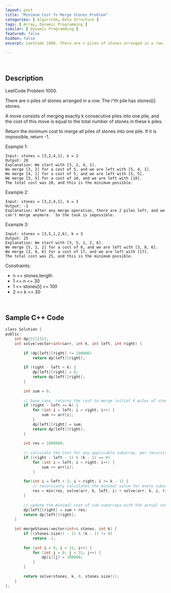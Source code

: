 ```yaml
---
layout: post
title: "Minimum Cost To Merge Stones Problem"
categories: [ Algorithm, Data Structure ]
tags: [ Array, Dynamic Programming ]
similar: [ Dynamic Programming ]
featured: false
hidden: false
excerpt: LeetCode 1000. There are n piles of stones arranged in a row. The i^th pile has stones[i] stones.

---
```


<br />

## Description

LeetCode Problem 1000.

There are n piles of stones arranged in a row. The i^th pile has stones[i] stones.

A move consists of merging exactly k consecutive piles into one pile, and the cost of this move is equal to the total number of stones in these k piles.

Return the minimum cost to merge all piles of stones into one pile. If it is impossible, return -1.

Example 1:
```
Input: stones = [3,2,4,1], k = 2
Output: 20
Explanation: We start with [3, 2, 4, 1].
We merge [3, 2] for a cost of 5, and we are left with [5, 4, 1].
We merge [4, 1] for a cost of 5, and we are left with [5, 5].
We merge [5, 5] for a cost of 10, and we are left with [10].
The total cost was 20, and this is the minimum possible.
```

Example 2:
```
Input: stones = [3,2,4,1], k = 3
Output: -1
Explanation: After any merge operation, there are 2 piles left, and we can't merge anymore.  So the task is impossible.
```

Example 3:
```
Input: stones = [3,5,1,2,6], k = 3
Output: 25
Explanation: We start with [3, 5, 1, 2, 6].
We merge [5, 1, 2] for a cost of 8, and we are left with [3, 8, 6].
We merge [3, 8, 6] for a cost of 17, and we are left with [17].
The total cost was 25, and this is the minimum possible.
```

Constraints:
* n == stones.length
* 1 <= n <= 30
* 1 <= stones[i] <= 100
* 2 <= k <= 30

<br />

## Sample C++ Code


```c
class Solution {
public:
    int dp[31][31];
    int solve(vector<int>&arr, int k, int left, int right) {
        
        if (dp[left][right] != 100000) 
            return dp[left][right];
        
        if (right - left < k) {
            dp[left][right] = 0;
            return dp[left][right];
        }
        
        int sum = 0;
		
		// base case. returns the cost to merge initial K piles of stones.
        if (right - left == k) {    
            for (int i = left; i < right; i++) {
                sum += arr[i];
            }
            dp[left][right] = sum;
            return dp[left][right];
        }
        
        int res = 1000000;
        
        // calculate the Cost for any applicable subarray, per recursive call.
        if ((right - left - 1) % (k - 1) == 0)
            for (int i = left; i < right; i++) {
                sum += arr[i];
            }
        
        for(int i = left + 1; i < right; i += k - 1) {
        	// recursively calculates the minimal value for every subarray
            res = min(res, solve(arr, k, left, i) + solve(arr, k, i, right));
        }
		
        // update the minimal cost of sub-subarrays with the actual cost of the subarray
        dp[left][right] = sum + res;
        return dp[left][right];
    }
    
    int mergeStones(vector<int>& stones, int k) {
        if ((stones.size() - 1) % (k - 1) != 0) 
            return -1;
        
        for (int i = 0; i < 31; i++) {
            for (int j = 0; j < 31; j++) {
                dp[i][j] = 100000;
            }
        }
        
        return solve(stones, k, 0, stones.size());
    }
};
```


